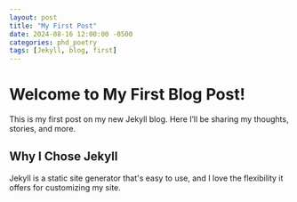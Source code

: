 ```yaml
---
layout: post
title: "My First Post"
date: 2024-08-16 12:00:00 -0500
categories: phd_poetry
tags: [Jekyll, blog, first]
---
```


# Welcome to My First Blog Post!

This is my first post on my new Jekyll blog. Here I’ll be sharing my thoughts, stories, and more.

## Why I Chose Jekyll

Jekyll is a static site generator that's easy to use, and I love the flexibility it offers for customizing my site.

<!-- Add more content here -->


